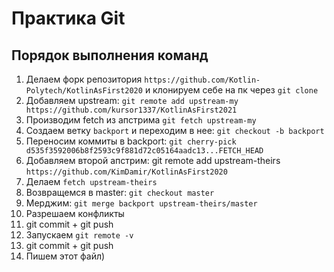 # Практика Git

## Порядок выполнения команд
1. Делаем форк репозитория `https://github.com/Kotlin-Polytech/KotlinAsFirst2020` и клонируем себе на пк через `git clone`
2. Добавляем upstream: `git remote add upstream-my https://github.com/kursor1337/KotlinAsFirst2021`
3. Производим fetch из апстрима `git fetch upstream-my`
4. Создаем ветку `backport` и переходим в нее: `git checkout -b backport`
5. Переносим коммиты в backport: `git cherry-pick d535f3592006b8f2593c9f881d72c05164aadc13...FETCH_HEAD`
6. Добавляем второй апстрим:  git remote add upstream-theirs `https://github.com/KimDamir/KotlinAsFirst2020`
7. Делаем `fetch upstream-theirs`
8. Возвращемся в master: `git checkout master`
9. Мерджим: `git merge backport upstream-theirs/master`
10. Разрешаем конфликты
11. git commit + git push
13. Запускаем `git remote -v `
14. git commit + git push
15. Пишем этот файл)


